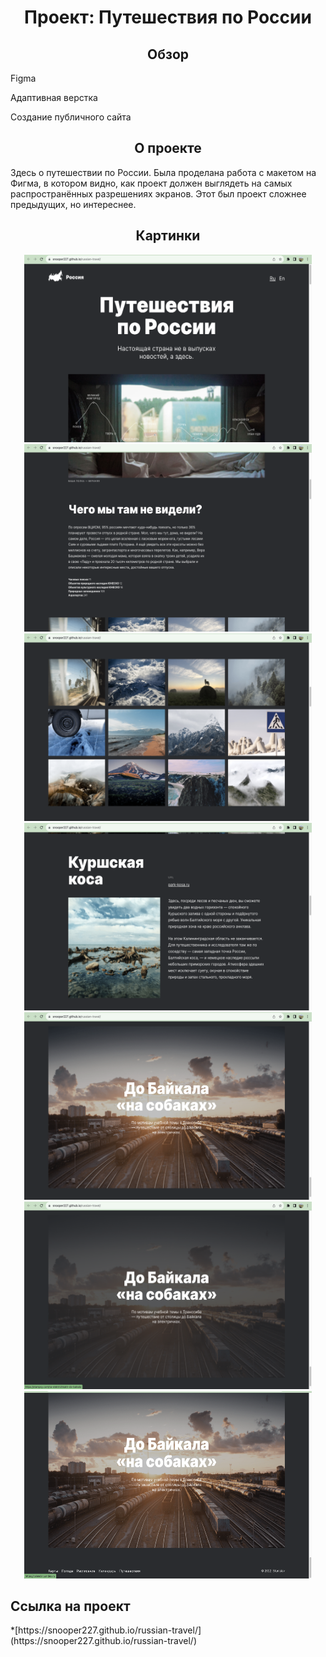 <h1 align="center" >Проект: Путешествия по России</h1>

<h2 align="center" >Обзор</h2>

<p>Figma</p>
<p>Адаптивная верстка</p>
<p>Создание публичного сайта</p>

<h2 align="center" >О проекте</h2>

<p>Здесь о путешествии по России.
Была проделана работа с макетом на Фигма, в котором видно, как проект должен выглядеть на самых распространённых разрешениях экранов.
Этот был проект сложнее предыдущих, но интереснее.</p>

<h2 align="center" >Картинки</h3>

<div align="center"><img width="460" height="300" src="./images/1.png" alt='Фото проекта'></div>
<div align="center"><img width="460" height="300" src="./images/2.png" alt='Фото проекта'></div>
<div align="center"><img width="460" height="300" src="./images/3.png" alt='Фото проекта'></div>
<div align="center"><img width="460" height="300" src="./images/4.png" alt='Фото проекта'></div>
<div align="center"><img width="460" height="300" src="./images/5.png" alt='Фото проекта'></div>
<div align="center"><img width="460" height="300" src="./images/6.png" alt='Фото проекта'></div>
<div align="center"><img width="460" height="300" src="./images/7.png" alt='Фото проекта'></div>

<h2>Ссылка на проект</h2>
*[https://snooper227.github.io/russian-travel/](https://snooper227.github.io/russian-travel/)
